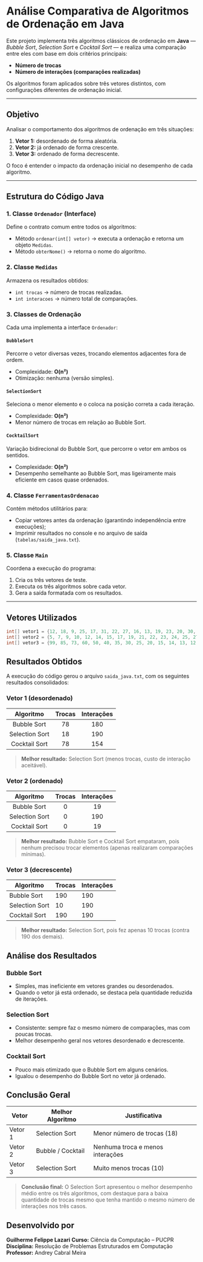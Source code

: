 # Análise Comparativa de Algoritmos de Ordenação em Java

Este projeto implementa três algoritmos clássicos de ordenação em **Java** — *Bubble Sort*, *Selection Sort* e *Cocktail Sort* — e realiza uma comparação entre eles com base em dois critérios principais:

- **Número de trocas**
- **Número de interações (comparações realizadas)**

Os algoritmos foram aplicados sobre três vetores distintos, com configurações diferentes de ordenação inicial.

---

## Objetivo

Analisar o comportamento dos algoritmos de ordenação em três situações:
1. **Vetor 1:** desordenado de forma aleatória.  
2. **Vetor 2:** já ordenado de forma crescente.  
3. **Vetor 3:** ordenado de forma decrescente.

O foco é entender o impacto da ordenação inicial no desempenho de cada algoritmo.

---

## Estrutura do Código Java

### 1. Classe `Ordenador` (Interface)
Define o contrato comum entre todos os algoritmos:
- Método `ordenar(int[] vetor)` → executa a ordenação e retorna um objeto `Medidas`.
- Método `obterNome()` → retorna o nome do algoritmo.

### 2. Classe `Medidas`
Armazena os resultados obtidos:
- `int trocas` → número de trocas realizadas.
- `int interacoes` → número total de comparações.

### 3. Classes de Ordenação
Cada uma implementa a interface `Ordenador`:

#### `BubbleSort`
Percorre o vetor diversas vezes, trocando elementos adjacentes fora de ordem.  
- Complexidade: **O(n²)**  
- Otimização: nenhuma (versão simples).

#### `SelectionSort`
Seleciona o menor elemento e o coloca na posição correta a cada iteração.  
- Complexidade: **O(n²)**  
- Menor número de trocas em relação ao Bubble Sort.

#### `CocktailSort`
Variação bidirecional do Bubble Sort, que percorre o vetor em ambos os sentidos.  
- Complexidade: **O(n²)**  
- Desempenho semelhante ao Bubble Sort, mas ligeiramente mais eficiente em casos quase ordenados.

### 4. Classe `FerramentasOrdenacao`
Contém métodos utilitários para:
- Copiar vetores antes da ordenação (garantindo independência entre execuções);
- Imprimir resultados no console e no arquivo de saída (`tabelas/saida_java.txt`).

### 5. Classe `Main`
Coordena a execução do programa:
1. Cria os três vetores de teste.  
2. Executa os três algoritmos sobre cada vetor.  
3. Gera a saída formatada com os resultados.

---

## Vetores Utilizados

```java
int[] vetor1 = {12, 18, 9, 25, 17, 31, 22, 27, 16, 13, 19, 23, 20, 30, 14, 11, 15, 24, 26, 28};
int[] vetor2 = {5, 7, 9, 10, 12, 14, 15, 17, 19, 21, 22, 23, 24, 25, 27, 28, 29, 30, 31, 32};
int[] vetor3 = {99, 85, 73, 60, 50, 40, 35, 30, 25, 20, 15, 14, 13, 12, 11, 10, 9, 8, 7, 6};
```

## Resultados Obtidos
A execução do código gerou o arquivo `saida_java.txt`, com os seguintes resultados consolidados:

### Vetor 1 (desordenado)

| Algoritmo      | Trocas | Interações |
|:---------------:|:------:|:-----------:|
| Bubble Sort    | 78     | 180        |
| Selection Sort | 18     | 190        |
| Cocktail Sort  | 78     | 154        |

> **Melhor resultado:** Selection Sort (menos trocas, custo de interação aceitável).

### Vetor 2 (ordenado)

|    Algoritmo   | Trocas | Interações |
| :------------: | :----: | :--------: |
|   Bubble Sort  |    0   |     19     |
| Selection Sort |    0   |     190    |
|  Cocktail Sort |    0   |     19     |

> **Melhor resultado:** Bubble Sort e Cocktail Sort empataram, pois nenhum precisou trocar elementos (apenas realizaram comparações mínimas).

### Vetor 3 (decrescente)

| Algoritmo      | Trocas | Interações |
| -------------- | ------ | ---------- |
| Bubble Sort    | 190    | 190        |
| Selection Sort | 10     | 190        |
| Cocktail Sort  | 190    | 190        |

> **Melhor resultado:** Selection Sort, pois fez apenas 10 trocas (contra 190 dos demais).

## Análise dos Resultados

### Bubble Sort
- Simples, mas ineficiente em vetores grandes ou desordenados.
- Quando o vetor já está ordenado, se destaca pela quantidade reduzida de iterações.

### Selection Sort
- Consistente: sempre faz o mesmo número de comparações, mas com poucas trocas.
- Melhor desempenho geral nos vetores desordenado e decrescente.

### Cocktail Sort
- Pouco mais otimizado que o Bubble Sort em alguns cenários.
- Igualou o desempenho do Bubble Sort no vetor já ordenado.

## Conclusão Geral

| Vetor   | Melhor Algoritmo  | Justificativa                    |
| ------- | ----------------- | -------------------------------- |
| Vetor 1 | Selection Sort    | Menor número de trocas (18)      |
| Vetor 2 | Bubble / Cocktail | Nenhuma troca e menos interações |
| Vetor 3 | Selection Sort    | Muito menos trocas (10)          |

> **Conclusão final:** O Selection Sort apresentou o melhor desempenho médio entre os três algoritmos, com destaque para a baixa quantidade de trocas mesmo que tenha mantido o mesmo número de interações nos três casos.

## Desenvolvido por
**Guilherme Felippe Lazari**
**Curso:** Ciência da Computação – PUCPR
**Disciplina:** Resolução de Problemas Estruturados em Computação
**Professor:** Andrey Cabral Meira


